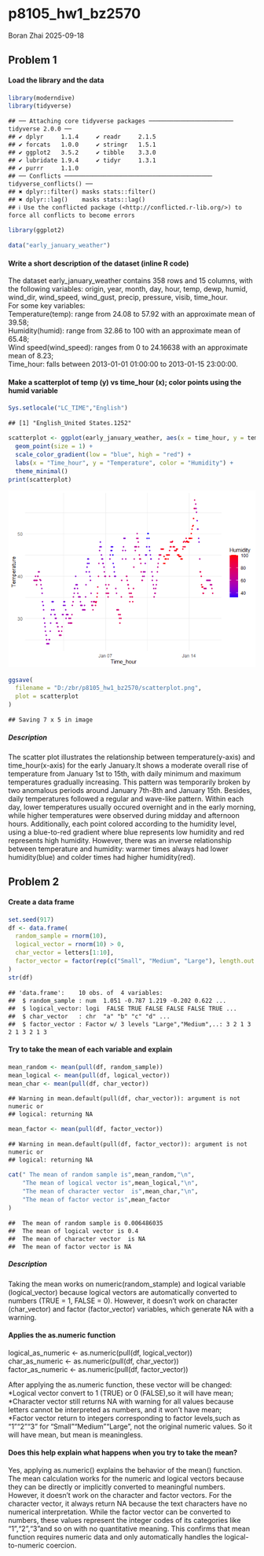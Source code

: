 p8105_hw1_bz2570
================
Boran Zhai
2025-09-18

## Problem 1

#### Load the library and the data

``` r
library(moderndive)
library(tidyverse)
```

    ## ── Attaching core tidyverse packages ──────────────────────── tidyverse 2.0.0 ──
    ## ✔ dplyr     1.1.4     ✔ readr     2.1.5
    ## ✔ forcats   1.0.0     ✔ stringr   1.5.1
    ## ✔ ggplot2   3.5.2     ✔ tibble    3.3.0
    ## ✔ lubridate 1.9.4     ✔ tidyr     1.3.1
    ## ✔ purrr     1.1.0     
    ## ── Conflicts ────────────────────────────────────────── tidyverse_conflicts() ──
    ## ✖ dplyr::filter() masks stats::filter()
    ## ✖ dplyr::lag()    masks stats::lag()
    ## ℹ Use the conflicted package (<http://conflicted.r-lib.org/>) to force all conflicts to become errors

``` r
library(ggplot2)
```

``` r
data("early_january_weather")
```

#### Write a short description of the dataset (inline R code)

The dataset early_january_weather contains 358 rows and 15 columns, with
the following variables: origin, year, month, day, hour, temp, dewp,
humid, wind_dir, wind_speed, wind_gust, precip, pressure, visib,
time_hour. <br/> For some key variables:<br/> Temperature(temp): range
from 24.08 to 57.92 with an approximate mean of 39.58;<br/>
Humidity(humid): range from 32.86 to 100 with an approximate mean of
65.48;<br/> Wind speed(wind_speed): ranges from 0 to 24.16638 with an
approximate mean of 8.23;<br/> Time_hour: falls between 2013-01-01
01:00:00 to 2013-01-15 23:00:00.

#### Make a scatterplot of temp (y) vs time_hour (x); color points using the humid variable

``` r
Sys.setlocale("LC_TIME","English")
```

    ## [1] "English_United States.1252"

``` r
scatterplot <- ggplot(early_january_weather, aes(x = time_hour, y = temp, color = humid)) +
  geom_point(size = 1) +        
  scale_color_gradient(low = "blue", high = "red") + 
  labs(x = "Time_hour", y = "Temperature", color = "Humidity") +
  theme_minimal()
print(scatterplot)
```

![](p8105_hw1_bz2570_files/figure-gfm/unnamed-chunk-3-1.png)<!-- -->

``` r
ggsave(
  filename = "D:/zbr/p8105_hw1_bz2570/scatterplot.png", 
  plot = scatterplot
)
```

    ## Saving 7 x 5 in image

##### Description

The scatter plot illustrates the relationship between
temperature(y-axis) and time_hour(x-axis) for the early January.It shows
a moderate overall rise of temperature from January 1st to 15th, with
daily minimum and maximum temperatures gradually increasing. This
pattern was temporarily broken by two anomalous periods around January
7th-8th and January 15th. Besides, daily temperatures followed a regular
and wave-like pattern. Within each day, lower temperatures usually
occured overnight and in the early morning, while higher temperatures
were observed during midday and afternoon hours. Additionally, each
point colored according to the humidity level, using a blue-to-red
gradient where blue represents low humidity and red represents high
humidity. However, there was an inverse relationship between temperature
and humidity: warmer times always had lower humidity(blue) and colder
times had higher humidity(red).

## Problem 2

#### Create a data frame

``` r
set.seed(917)
df <- data.frame(
  random_sample = rnorm(10),
  logical_vector = rnorm(10) > 0,
  char_vector = letters[1:10], 
  factor_vector = factor(rep(c("Small", "Medium", "Large"), length.out = 10)) 
)
str(df)
```

    ## 'data.frame':    10 obs. of  4 variables:
    ##  $ random_sample : num  1.051 -0.787 1.219 -0.202 0.622 ...
    ##  $ logical_vector: logi  FALSE TRUE FALSE FALSE FALSE TRUE ...
    ##  $ char_vector   : chr  "a" "b" "c" "d" ...
    ##  $ factor_vector : Factor w/ 3 levels "Large","Medium",..: 3 2 1 3 2 1 3 2 1 3

#### Try to take the mean of each variable and explain

``` r
mean_random <- mean(pull(df, random_sample))
mean_logical <- mean(pull(df, logical_vector))
mean_char <- mean(pull(df, char_vector))
```

    ## Warning in mean.default(pull(df, char_vector)): argument is not numeric or
    ## logical: returning NA

``` r
mean_factor <- mean(pull(df, factor_vector))
```

    ## Warning in mean.default(pull(df, factor_vector)): argument is not numeric or
    ## logical: returning NA

``` r
cat(" The mean of random sample is",mean_random,"\n",
    "The mean of logical vector is",mean_logical,"\n",
    "The mean of character vector  is",mean_char,"\n",
    "The mean of factor vector is",mean_factor
)
```

    ##  The mean of random sample is 0.006486035 
    ##  The mean of logical vector is 0.4 
    ##  The mean of character vector  is NA 
    ##  The mean of factor vector is NA

##### Description

Taking the mean works on numeric(random_stample) and logical variable
(logical_vector) because logical vectors are automatically converted to
numbers (TRUE = 1, FALSE = 0). However, it doesn’t work on character
(char_vector) and factor (factor_vector) variables, which generate NA
with a warning.<br/>

#### Applies the as.numeric function

logical_as_numeric \<- as.numeric(pull(df, logical_vector)) <br/>
char_as_numeric \<- as.numeric(pull(df, char_vector)) <br/>
factor_as_numeric \<- as.numeric(pull(df, factor_vector)) <br/>

After applying the as.numeric function, these vector will be
changed:<br/> *Logical vector convert to 1 (TRUE) or 0 (FALSE),so it
will have mean;<br/> *Character vector still returns NA with warning for
all values because letters cannot be interpreted as numbers, and it
won’t have mean;<br/> \*Factor vector return to integers corresponding
to factor levels,such as “1”“2”“3” for “Small”“Medium”“Large”, not the
original numeric values. So it will have mean, but mean is
meaningless.<br/>

#### Does this help explain what happens when you try to take the mean?

Yes, applying as.numeric() explains the behavior of the mean() function.
The mean calculation works for the numeric and logical vectors because
they can be directly or implicitly converted to meaningful numbers.
However, it doesn’t work on the character and factor vectors. For the
character vector, it always return NA because the text characters have
no numerical interpretation. While the factor vector can be converted to
numbers, these values represent the integer codes of its categories like
“1”,“2”,“3”and so on with no quantitative meaning. This confirms that
mean function requires numeric data and only automatically handles the
logical-to-numeric coercion.
